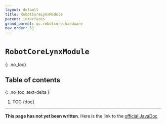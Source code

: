 ```yaml
---
layout: default
title: RobotCoreLynxModule
parent: interfaces
grand_parent: qc.robotcore.hardware
nav_order: 51
---
```

# `RobotCoreLynxModule`
{: .no_toc}

## Table of contents
{: .no_toc .text-delta }

1. TOC
{:toc}
---
**This page has not yet been written**. Here is the link to the [official JavaDoc](https://ftctechnh.github.io/ftc_app/doc/javadoc/com/qualcomm/robotcore/hardware/RobotCoreLynxModule.html)
        